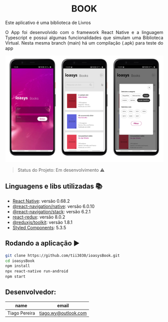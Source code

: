 <h1 align="center"> BOOK </h1>
<p align="justify"> Este aplicativo é uma biblioteca de Livros </p>
<p align="justify"> O App foi desenvolvido com o framework React Native e a linguagem Typescript e possui algumas funcionalidades que simulam uma Biblioteca Virtual. Nesta mesma branch (main) há um compilação (.apk) para teste do app</p>
<img src="https://raw.githubusercontent.com/tii3030/ioasysBook/main/Screeshot.png?token=GHSAT0AAAAAABU3KGP6R7UGP7PWE7JCB3VAYULYKDQ"></img>


> Status do Projeto: Em desenvolvimento :warning:

## Linguagens e libs utilizadas :books:

- [React Native](https://reactnative.dev/docs/typescript): versão 0.68.2
- [@react-navigation/native](https://reactnavigation.org/docs/typescript/): versão 6.0.10
- [@react-navigation/stack](https://reactnavigation.org/docs/typescript/): versão 6.2.1
- [react-redux](https://react-redux.js.org/): versão 8.0.2
- [@reduxjs/toolkit](https://redux-toolkit.js.org/usage/usage-with-typescript): versão 1.8.1
- [Styled Components](https://styled-components.com/docs/basics): 5.3.5


## Rodando a aplicação :arrow_forward:

```sh
git clone https://github.com/tii3030/ioasysBook.git
cd ioasysBook
npm install
npx react-native run-android
npm start
```


## Desenvolvedor: 
|name|email|
| -------- | -------- |
|Tiago Pereira|tiago.wy@outlook.com|
